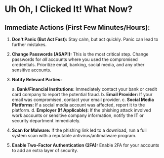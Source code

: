 # Uh Oh, I Clicked It! What Now?

## Immediate Actions (First Few Minutes/Hours):

1. **Don't Panic (But Act Fast):**  Stay calm, but act quickly.  Panic can lead to further mistakes.

2. **Change Passwords (ASAP!):** This is the most critical step. Change passwords for *all* accounts where you used the compromised credentials. Prioritize email, banking, social media, and any other sensitive accounts.

3. **Notify Relevant Parties:**

    a. **Bank/Financial Institutions:** Immediately contact your bank or credit card company to report the potential fraud.
    b. **Email Provider:** If your email was compromised, contact your email provider.
    c. **Social Media Platforms:** If a social media account was affected, report it to the platform.
    d. **Employer (If Applicable):** If the phishing attack involved work accounts or sensitive company information, notify the IT or security department immediately.

4. **Scan for Malware:** If the phishing link led to a download, run a full system scan with a reputable antivirus/antimalware program.

5. **Enable Two-Factor Authentication (2FA):**  Enable 2FA for your accounts to add an extra layer of security.
